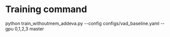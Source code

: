 # Training command
python train_withoutmem_addeva.py --config configs/vad_baseline.yaml --gpu 0,1,2,3
master